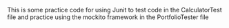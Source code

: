 This is some practice code for using Junit to test code in the CalculatorTest file and practice
using the mockito framework in the PortfolioTester file